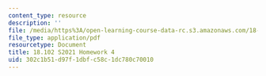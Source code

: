 ```yaml
---
content_type: resource
description: ''
file: /media/https%3A/open-learning-course-data-rc.s3.amazonaws.com/18-102-introduction-to-functional-analysis-spring-2021/302c1b51d97f1dbfc58c1dc780c70010_MIT18_102s21_hw4.pdf
file_type: application/pdf
resourcetype: Document
title: 18.102 S2021 Homework 4
uid: 302c1b51-d97f-1dbf-c58c-1dc780c70010
---
```

